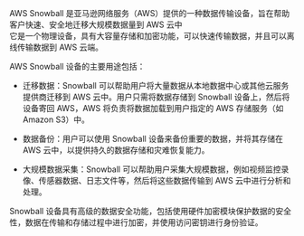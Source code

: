 AWS Snowball 是亚马逊网络服务（AWS）提供的一种数据传输设备，旨在帮助客户快速、安全地迁移大规模数据量到 AWS 云中\
它是一个物理设备，具有大容量存储和加密功能，可以快速传输数据，并且可以离线传输数据到 AWS 云端。

AWS Snowball 设备的主要用途包括：

- 迁移数据：Snowball 可以帮助用户将大量数据从本地数据中心或其他云服务提供商迁移到 AWS 云中。用户只需将数据存储到 Snowball 设备上，然后将设备寄回 AWS，AWS 将负责将数据加载到用户指定的 AWS 存储服务（如 Amazon S3）中。

- 数据备份：用户可以使用 Snowball 设备来备份重要的数据，并将其存储在 AWS 云中，以提供持久的数据存储和灾难恢复能力。

- 大规模数据采集：Snowball 可以帮助用户采集大规模数据，例如视频监控录像、传感器数据、日志文件等，然后将这些数据传输到 AWS 云中进行分析和处理。

Snowball 设备具有高级的数据安全功能，包括使用硬件加密模块保护数据的安全性，数据在传输和存储过程中进行加密，并使用访问密钥进行身份验证。
